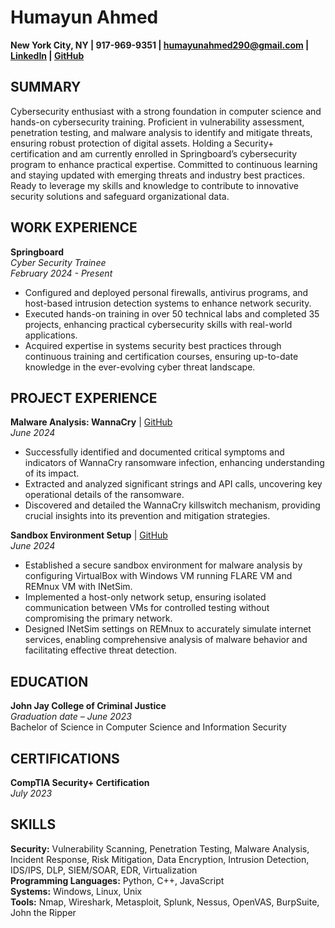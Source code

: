 # Humayun Ahmed

**New York City, NY | 917-969-9351 | [humayunahmed290@gmail.com](mailto:humayunahmed290@gmail.com) | [LinkedIn](#) | [GitHub](#)**

## SUMMARY
Cybersecurity enthusiast with a strong foundation in computer science and hands-on cybersecurity training. Proficient in vulnerability assessment, penetration testing, and malware analysis to identify and mitigate threats, ensuring robust protection of digital assets. Holding a Security+ certification and am currently enrolled in Springboard’s cybersecurity program to enhance practical expertise. Committed to continuous learning and staying updated with emerging threats and industry best practices. Ready to leverage my skills and knowledge to contribute to innovative security solutions and safeguard organizational data.

## WORK EXPERIENCE

**Springboard**  
*Cyber Security Trainee*  
_February 2024 - Present_
- Configured and deployed personal firewalls, antivirus programs, and host-based intrusion detection systems to enhance network security.
- Executed hands-on training in over 50 technical labs and completed 35 projects, enhancing practical cybersecurity skills with real-world applications.
- Acquired expertise in systems security best practices through continuous training and certification courses, ensuring up-to-date knowledge in the ever-evolving cyber threat landscape.

## PROJECT EXPERIENCE

**Malware Analysis: WannaCry** | [GitHub](#)  
_June 2024_
- Successfully identified and documented critical symptoms and indicators of WannaCry ransomware infection, enhancing understanding of its impact.
- Extracted and analyzed significant strings and API calls, uncovering key operational details of the ransomware.
- Discovered and detailed the WannaCry killswitch mechanism, providing crucial insights into its prevention and mitigation strategies.

**Sandbox Environment Setup** | [GitHub](#)  
_June 2024_
- Established a secure sandbox environment for malware analysis by configuring VirtualBox with Windows VM running FLARE VM and REMnux VM with INetSim.
- Implemented a host-only network setup, ensuring isolated communication between VMs for controlled testing without compromising the primary network.
- Designed INetSim settings on REMnux to accurately simulate internet services, enabling comprehensive analysis of malware behavior and facilitating effective threat detection.

## EDUCATION

**John Jay College of Criminal Justice**  
*Graduation date – June 2023*  
Bachelor of Science in Computer Science and Information Security

## CERTIFICATIONS

**CompTIA Security+ Certification**  
_July 2023_

## SKILLS

**Security:** Vulnerability Scanning, Penetration Testing, Malware Analysis, Incident Response, Risk Mitigation, Data Encryption, Intrusion Detection, IDS/IPS, DLP, SIEM/SOAR, EDR, Virtualization  
**Programming Languages:** Python, C++, JavaScript  
**Systems:** Windows, Linux, Unix  
**Tools:** Nmap, Wireshark, Metasploit, Splunk, Nessus, OpenVAS, BurpSuite, John the Ripper
